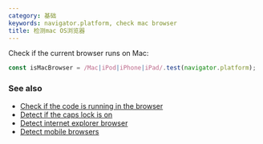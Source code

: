 ```yaml
---
category: 基础
keywords: navigator.platform, check mac browser
title: 检测mac OS浏览器
---
```


Check if the current browser runs on Mac:

```js
const isMacBrowser = /Mac|iPod|iPhone|iPad/.test(navigator.platform);
```

### See also

-   [Check if the code is running in the browser](/check-if-the-code-is-running-in-the-browser)
-   [Detect if the caps lock is on](/detect-if-the-caps-lock-is-on)
-   [Detect internet explorer browser](/detect-internet-explorer-browser)
-   [Detect mobile browsers](/detect-mobile-browsers)
